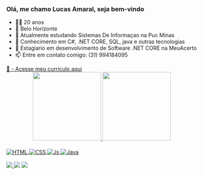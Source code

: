 ### Olá, me chamo Lucas Amaral, seja bem-vindo
- 👨‍💻 20 anos 
- 🌇 Belo Horizonte
- 🔭 Atualmente estudando Sistemas De Informaçao na Puc Minas 
- 🌱 Conhecimento em C#, .NET CORE, SQL, java e outras tecnologias 
- 🏢 Estagiario em desenvolvimento de Software .NET CORE na MeuAcerto
- 📫 Entre em contato comigo: (31) 994184095

<div align="left">
  <a href="https://drive.google.com/file/d/1lRBh2y67t-5BodJND2DMyLw6blNJea5g/view?usp=sharing" >
  📎 - Acesse meu curriculo aqui
</div>

<div align="center">
  <a href="https://github.com/lucasamaralgh">
  <img height="180em" src="https://github-readme-stats.vercel.app/api?username=lucasamaralgh&show_icons=true&theme=tokyonight&include_all_commits=true&count_private=true"/>
  <img height="180em" src="https://github-readme-stats.vercel.app/api/top-langs/?username=lucasamaralgh&layout=compact&langs_count=7&theme=tokyonight"/>
</div>

  
  <div style="display: inline_block"><br>
  <img align="center" alt="HTML"  src="https://img.shields.io/badge/HTML5-E34F26?style=for-the-badge&logo=html5&logoColor=white">
  <img align="center" alt="CSS"  src="https://img.shields.io/badge/CSS3-1572B6?style=for-the-badge&logo=css3&logoColor=white">
  <img align="center" alt="Js"  src="https://img.shields.io/badge/JavaScript-F7DF1E?style=for-the-badge&logo=javascript&logoColor=black">
  <img align="center" alt="Java"  src="https://img.shields.io/badge/Java-ED8B00?style=for-the-badge&logo=java&logoColor=white"> 
</div>

<div> 
  <br>
  <a href="https://wa.me/5531994184095" target ="_blank">
    <img src="https://img.shields.io/badge/WhatsApp-25D366?style=for-the-badge&logo=whatsapp&logoColor=white">
  <a href="https://www.linkedin.com/in/lucas-amaral1/" target ="_blank">
   <img src="https://img.shields.io/badge/-LinkedIn-%230077B5?style=for-the-badge&logo=linkedin&logoColor=white" target="_blank"></a> 
  <a href="mailto:luckgreen161@gmail.com" target ="_blank">
   <img src="https://img.shields.io/badge/Gmail-D14836?style=for-the-badge&logo=gmail&logoColor=white">  
                                                   
 
</div>
